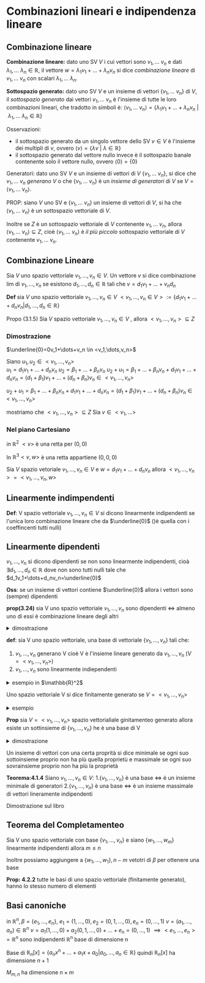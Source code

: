 # Combinazioni lineari e indipendenza lineare


## Combinazione lineare

**Combinazione lineare:** dato uno SV $V$ i cui vettori sono $v_1,...\ v_n$ e dati $\lambda_1,...\ \lambda_n \in \mathbb{R}$, il vettore $w = \lambda_1v_1+...+\lambda_n v_n$ si dice *combinazione lineare* di $v_1,...\ v_n$ con scalari $\lambda_1,...\ \lambda_n$.

**Sottospazio generato:** dato uno SV $V$ e un insieme di vettori $\{v_1,...\ v_n\}$ di $V$, il *sottospazio generato* dai vettori $v_1,...\ v_n$ è l'insieme di tutte le loro combinazioni lineari, che tradotto in simboli è: $\langle v_1,...\ v_n \rangle = \{ \lambda_1v_1 + ... + \lambda_nv_n\ |\ \lambda_1, ...\ \lambda_n \in \mathbb{R} \}$

Osservazioni:

- il sottospazio generato da un singolo vettore dello SV $v \in V$ è l'insieme dei multipli di $v$, ovvero $\langle v  \rangle = \{ \lambda v\ |\ \lambda \in \mathbb{R} \}$
- il sottospazio generato dal vettore nullo invece è il sottospazio banale contenente solo il vettore nullo, ovvero $\langle 0 \rangle = \{ 0 \}$

Generatori: dato uno SV $V$ e un insieme di vettori di $V\ \{v_1, ...\ v_n \}$, si dice che $v_1,...\ v_n$ *generano $V$* o che  $\{v_1, ...\ v_n \}$ è un *insieme di generatori* di $V$ se $V = \langle v_1, ...\ v_n\rangle$.

PROP: siano $V$ uno SV e  $\{v_1, ...\ v_n \}$ un insieme di vettori di $V$, si ha che $\langle v_1, ...\ v_n\rangle$ è un sottospazio vettoriale di $V$.

Inoltre se $Z$  è un sottospazio vettoriale di $V$  contenente $v_1,...\ v_n$, allora $\langle v_1, ...\ v_n\rangle  \subseteq Z$, cioè $\langle v_1, ...\ v_n\rangle$ è *il più piccolo* sottospazio vettoriale di $V$ contenente $v_1, ...\ v_n$.



## Combinazione Lineare

Sia $V$ uno spazio vettoriale $v_1,\dots,v_n \in V$. Un vettore $v$ si dice combinazione lim di $v_1,\dots,v_n$ se esistono $d_1,\dots,d_n\in\mathbb{R}$ tali che $v=d_1v_1+\dots+v_nd_n$


**Def** sia $V$ uno spazio vettoriale $v_1,\dots,v_n \in V$ $<v_1,\dots,v_n \in V>:=\{d_1v_1+\dots+d_nv_n|d_1,\dots,d_n \in \mathbb{R}\}$

Propo (3.1.5) Sia $V$ spazio vettoriale $v_1,\dots,v_n\in V$ , allora $<v_1,\dots,v_n> \subseteq Z$

### Dimostrazione

$\underline{0}=0v_1+\dots+v_n \in <v_1,\dots,v_n>$

Siano $u_1,u_2 \in <v_1,\dots,v_n>$   
$u_1 = d_1v_1+\dots+d_nv_n$
$u_2 = \beta_1+\dots+\beta_nv_n$
$u_2+u_1 = \beta_1+\dots+\beta_nv_n + d_1v_1+\dots+d_nv_n = (d_1+\beta_1)v_1+\dots+(d_n+\beta_n)v_n \in <v_1,\dots, v_n>$

$u_2+u_1 = \beta_1+\dots+\beta_nv_n + d_1v_1+\dots+d_nv_n = (d_1+\beta_1)v_1+\dots+(d_n+\beta_n)v_n \in <v_1,\dots, v_n>$




mostriamo che $<v_1,\dots,v_n> \subseteq Z$ Sia $v \in <v_1, \dots>$


### Nel piano Cartesiano


in $\mathbb{R}^2$  $<v>$ è una retta per $(0,0)$  

In $\mathbb{R}^3<v,w>$ è una retta appartiene $(0,0,0)$  



Sia $V$ spazio vetoriale $v_1,\dots,v_n \in V$ e $w= d_1v_1+\dots+d_nv_n$ allora $<v_1,\dots,v_n>=<v_1,\dots,v_n,w>$


## Linearmente indimpendenti

**Def**: V spazio vettoriale $v_1,\dots,v_n\in V$ si dicono linearmente indipendenti se l'unica loro combinazione lineare che da $\underline{0}$ ()è quella con i coeffincenti tutti nulli)

## Linearmente dipendenti

$v_1,\dots,v_n$ si dicono dipendenti se non sono linearmente indipendenti, cioà $\exists d_1,\dots,d_n \in \mathbb{R}$  dove non sono tutti nulli tale che $d_1v_1+\dots+d_nv_n=\underline{0}$

**Oss**: se un insieme di vettori contiene $\underline{0}$ allora i vettori  sono (sempre) dipendenti


**prop(3.24)** sia V uno spazio vettoriale $v_1,\dots,v_n$ sono dipendenti $\iff$ almeno uno di essi è combinazione lineare degli altri

<details>
<summary>
dimostrazione
</summary>

Ip: $v_1,\dots,v_n$ dipendenti esistono $d_1,\dots,d_n$ non tutti nulli, quindi $\exists d_k\neq 0$

$\iff$ prima parte:
$d_kv_k=d_1v_1-\dots-d_{k-1}v_{k-1}-d_{k+1}v_{k+1}-\dots-d_nv_n$

quindi
$v_k=\frac{(d_1v_1-\dots-d_{k-1}v_{k-1}-d_{k+1}v_{k+1}-\dots-d_nv_n)}{d_k}$

quindi $v_k$ è combinazione lineare degli altri

$\iff$ prima seconda parte:
$v_k=d_1v_1+\dots+d_{k-1}v_{k-1}+d_{k+1}v_{k+1}+\dots+d_nv_n$
$d_1v_1+\dots+d_{k-1}v_{k-1}+v_k+d_{k+1}v_{k+1}+\dots+d_nv_n$


</details>

 **def**: sia V uno spazio vettoriale, una base di vettoriale $\{v_1,\dots,v_n\}$ tali che:
 1. $v_1,\dots,v_n$ generano V  cioè V è l'insieme lineare generato da $v_1,\dots,v_n$ ($V=<v_1,\dots,v_n>$)
 1. $v_1,\dots,v_n$ sono linearmente indiependenti
 
<details>
<summary>
esempio in $\mathbb{R}^2$
</summary>

$v_1=(1,0)$,$v_2=(0,1)$
sono lineramente indiependenti perche sono multiplo dell'altro e generano $\mathbb{R}^2$

</details>


Uno spazio vettoriale V si dice finitamente generato se $V= <v_1,\dots,v_n>$

<details>
<summary>
esempio
</summary>

$\mathbb{R}[x]$ non è finitamente generato

</details>


**Prop** sia $V=<v_1,\dots,v_n>$ spazio vettorialiale ginitamenteo generato allora esiste un sottinsieme di $\{v_1,\dots,v_n\}$ he è una base di V

<details>
<summary>
dimostrazione
</summary>

Se $v_1,\dots,v_n$ sono indipendenti $\{v_1,\dots,v_n\}$ sono una base se sono dipendenti per la prop  uno di essi è combinazione lineare degli altre sia $v_k$)

Prop 3.1.8 : $<v_1,\dots_,v_{k-1},v_{k+1},\dots,v_n>=<v_1,\dots,v_k,\dots,k_n>$

cancelliamo tutti i vettori finche non abbiamo tutti i vettori indipendenti

</details>


Un insieme di vettori con una certa proprità si dice minimale se ogni suo sottoinsieme proprio non ha più quella proprietù e massimale se ogni suo sovrainsieme proprio non ha più la proprietà


**Teorema:4.1.4** Siano $v_1,\dots,v_n \in V$:
1.$\{v_1,\dots,v_n \}$ è una base  $\iff$ è un insieme minimale di generatori
2.$\{v_1,\dots,v_n \}$ è una base  $\iff$ è un insieme massimale di vettori lineramente indipendenti 


Dimostrazione sul libro


## Teorema del Completamenteo


Sia V uno spazio vettoriale con base $\{v_1,\dots,v_n\}$ e siano $\{w_1,\dots,w_m\}$  linearmente indipendenti allora $m\leq n$

Inoltre possiamo aggiungere a $\{w_1,\dots,w_1\}, n-m$  vetotri di $\beta$ per ottenere una base 


**Prop: 4.2.2** tutte le basi di uno spazio vettoriale (finitamente generato), hanno lo stesso numero di elementi


## Basi canoniche

in $\mathbb{R}^n, \beta=\{e_1,\dots,e_n\},$ $e_1=(1,\dots,0), e_2=(0,1,\dots,0), e_n=(0,\dots,1)$ 
$v=(a_1,\dots,a_n)\in \mathbb{R}^n$  $v=a_1(1,\dots,0)+a_2(0,1,\dots,0)+\dots+e_n=(0,\dots,1)$
$\implies <e_1,\dots,e_n> = \mathbb{R}^n$ sono indipendenti $\mathbb{R}^n$ base di dimensione n

Base di $\mathbb{R}_n[x]=\{a_nx^n+\dots+a_1x+a_0|a_0,\dots,a_n \in \mathbb{R}\}$ quindi $\mathbb{R}_n[x]$ ha dimensione $n+1$

$M_{m,n}$ ha dimensione $n\times m$



